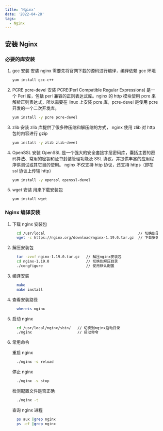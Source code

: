 ```yaml
---
title: 'Nginx'
date: '2022-04-28'
tags:
  - Nginx
---
```


## 安装 Nginx

### 必要的库安装

1. gcc 安装
   安装 nginx 需要先将官网下载的源码进行编译，编译依赖 gcc 环境
   ```bash
   yum install gcc-c++
   ```
2. PCRE pcre-devel 安装
   PCRE(Perl Compatible Regular Expressions) 是一个 Perl 库，包括 perl 兼容的正则表达式库。nginx 的 http 模块使用 pcre 来解析正则表达式，所以需要在 linux 上安装 pcre 库，pcre-devel 是使用 pcre 开发的一个二次开发库。
   ```bash
   yum install -y pcre pcre-devel
   ```
3. zlib 安装
   zlib 库提供了很多种压缩和解压缩的方式， nginx 使用 zlib 对 http 包的内容进行 gzip
   ```bash
   yum install -y zlib zlib-devel
   ```
4. OpenSSL 安装
   OpenSSL 是一个强大的安全套接字层密码库，囊括主要的密码算法、常用的密钥和证书封装管理功能及 SSL 协议，并提供丰富的应用程序供测试或其它目的使用。
   nginx 不仅支持 http 协议，还支持 https（即在 ssl 协议上传输 http）

   ```bash
   yum install -y openssl openssl-devel
   ```

5. wget 安装
   用来下载安装包
   ```bash
   yum install wget
   ```

### Nginx 编译安装

1. 下载 nginx 安装包
   ```bash
     cd /usr/local                                           // 切换到压缩包下载存放的目录
     wget -c https://nginx.org/download/nginx-1.19.0.tar.gz  // 下载安装包
   ```
2. 解压安装包
   ```bash
     tar -zvxf nginx-1.19.0.tar.gz   // 解压nginx安装包
     cd nginx-1.19.0                 // 切换到解压目录
     ./congfigure                    // 使用默认配置
   ```
3. 编译安装
   ```bash
     make
     make install
   ```
4. 查看安装路径
   ```bash
     whereis nginx
   ```
5. 启动 nginx
   ```bash
     cd /usr/local/nginx/sbin/   // 切换到nginx启动目录
     ./nginx                     // 启动命令
   ```
6. 常用命令

   重启 nginx

   ```bash
     ./nginx -s reload
   ```

   停止 nginx

   ```bash
     ./nginx -s stop
   ```

   检测配置文件是否正确

   ```bash
     ./nginx -t
   ```

   查询 nginx 进程

   ```bash
     ps aux |grep nginx
     ps -ef |grep nginx
   ```
